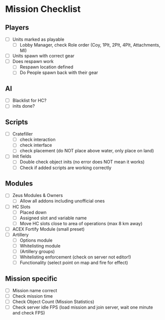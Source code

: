 # Mission Checklist

## Players

- [ ] Units marked as playable
  - [ ] Lobby Manager, check Role order (Coy, 1Plt, 2Plt, 4Plt, Attachments, MI)
- [ ] Units spawn with correct gear
- [ ] Does respawn work
  - [ ] Respawn location defined
  - [ ] Do People spawn back with their gear

## AI

- [ ] Blacklist for HC?
- [ ] inits done?

## Scripts

- [ ] Cratefiller
  - [ ] check interaction
  - [ ] check interface
  - [ ] check placement (do NOT place above water, only place on land)
- [ ] Init fields
  - [ ] Double check object inits (no error does NOT mean it works)
  - [ ] Check if added scripts are working correctly

## Modules

- [ ] Zeus Modules & Owners
  - [ ] Allow all addons including unofficial ones
- [ ] HC Slots
  - [ ] Placed down
  - [ ] Assigned slot and variable name
  - [ ] Move HC slots close to area of operations (max 8 km away)
- [ ] ACEX Fortify Module (small preset)
- [ ] Artillery
  - [ ] Options module
  - [ ] Whitelisting module
  - [ ] (Artillery groups)
  - [ ] Whitelisting enforcement (check on server not editor!)
  - [ ] Functionality (select point on map and fire for effect)

## Mission specific

- [ ] Mission name correct
- [ ] Check mission time
- [ ] Check Object Count (Mission Statistics)
- [ ] Check server idle FPS (load mission and join server, wait one minute and check FPS)
